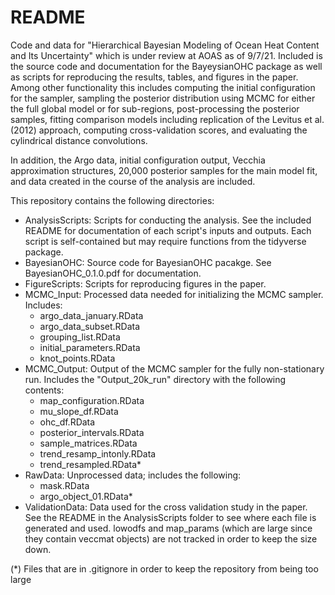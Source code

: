 # README


Code and data for "Hierarchical Bayesian Modeling of Ocean Heat Content and Its Uncertainty" which is under review at AOAS as of 9/7/21. Included is the source code and documentation for the BayeysianOHC package as well as scripts for reproducing the results, tables, and figures in the paper. Among other functionality this includes computing the initial configuration for the sampler, sampling the posterior distribution using  MCMC for either the full global model or for sub-regions, post-processing the posterior samples, fitting comparison models including replication of the Levitus et al. (2012) approach,  computing cross-validation scores, and evaluating the cylindrical distance convolutions. 

In addition, the Argo data, initial configuration output, Vecchia approximation structures, 20,000 posterior samples for the main model fit, and data created in the course of the analysis are included. 

This repository contains the following directories:

* AnalysisScripts: Scripts for conducting the analysis. See the included README for documentation of each script's inputs and outputs. Each script is self-contained but may require functions from the tidyverse package.
* BayesianOHC: Source code for BayesianOHC pacakge. See BayesianOHC_0.1.0.pdf for documentation.
* FigureScripts: Scripts for reproducing figures in the paper.
* MCMC_Input: Processed data needed for initializing the MCMC sampler. Includes:
	* argo_data_january.RData
	* argo_data_subset.RData
	* grouping_list.RData
	* initial_parameters.RData
	* knot_points.RData
* MCMC_Output: Output of the MCMC sampler for the fully non-stationary run. Includes the "Output_20k_run" directory with the following contents: 
	* map_configuration.RData
	* mu_slope_df.RData
	* ohc_df.RData
	* posterior_intervals.RData
	* sample_matrices.RData
	* trend_resamp_intonly.RData
	* trend_resampled.RData*
* RawData: Unprocessed data; includes the following:
	* mask.RData
	* argo_object_01.RData*
* ValidationData: Data used for the cross validation study in the paper. See the README in the AnalysisScripts folder to see where each file is generated and used. lowodfs and map_params (which are large since they contain veccmat objects) are not tracked in order to keep the size down.
	
(*) Files that are in .gitignore in order to keep the repository from being too large
